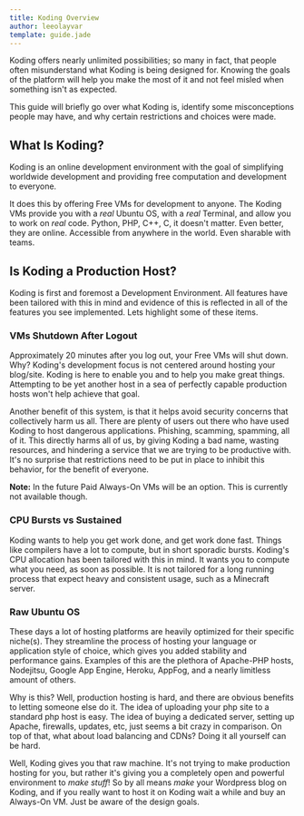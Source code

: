 ```yaml
---
title: Koding Overview
author: leeolayvar
template: guide.jade
---
```




Koding offers nearly unlimited possibilities; so many in fact, that people
often misunderstand what Koding is being designed for. Knowing the goals
of the platform will help you make the most of it and not feel misled when
something isn't as expected.

This guide will briefly go over what Koding is, identify some
misconceptions people may have, and why certain restrictions and choices
were made.



## What Is Koding?

Koding is an online development environment with the goal of simplifying
worldwide development and providing free computation and development to
everyone.

It does this by offering Free VMs for development to anyone.
The Koding VMs provide you with a *real* Ubuntu OS, with a *real* Terminal,
and allow you to work on *real* code. Python, PHP, C++, C, it doesn't matter.
Even better, they are online. Accessible from anywhere in the world. Even
sharable with teams.



## Is Koding a Production Host?

Koding is first and foremost a Development Environment. All features have been
tailored with this in mind and evidence of this is reflected in all of the
features you see implemented. Lets highlight some of these items.

### VMs Shutdown After Logout

Approximately 20 minutes after you log out, your Free VMs will shut down. Why?
Koding's development focus is not centered around hosting your blog/site.
Koding is here to enable you and to help you make great things. Attempting
to be yet another host in a sea of perfectly capable production hosts
won't help achieve that goal.

Another benefit of this system, is that it helps avoid security concerns that
collectively harm us all. There are plenty of users out there who have used
Koding to host dangerous applications. Phishing, scamming, spamming, all
of it. This directly harms all of us, by giving Koding a bad name,
wasting resources, and hindering a service that we are trying to be productive
with. It's no surprise that restrictions need to be put in place to inhibit
this behavior, for the benefit of everyone.

**Note:** In the future Paid Always-On VMs will be an option. This is
currently not available though.

### CPU Bursts vs Sustained

Koding wants to help you get work done, and get work done fast. Things like
compilers have a lot to compute, but in short sporadic bursts. Koding's CPU
allocation has been tailored with this in mind. It wants you to compute what
you need, as soon as possible. It is not tailored for a long running
process that expect heavy and consistent usage, such as a Minecraft server.

### Raw Ubuntu OS

These days a lot of hosting platforms are heavily optimized for
their specific niche(s). They streamline the process of hosting your
language or application style of choice, which gives you added
stability and performance gains. Examples of this are the plethora
of Apache-PHP hosts, Nodejitsu, Google App Engine, Heroku, AppFog,
and a nearly limitless amount of others.

Why is this? Well, production hosting is hard, and there are obvious
benefits to letting someone else do it. The idea of uploading your
php site to a standard php host is easy. The idea of buying a
dedicated server, setting up Apache, firewalls, updates, etc, just
seems a bit crazy in comparison. On top of that, what about
load balancing and CDNs? Doing it all yourself can be hard.

Well, Koding gives you that raw machine. It's not trying to make
production hosting for you, but rather it's giving you a completely
open and powerful environment to *make stuff*! So by all means
*make* your Wordpress blog on Koding, and if you really want
to host it on Koding wait a while and buy an Always-On VM. Just
be aware of the design goals.

